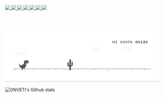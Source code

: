 <!--
**AAkmalDev/AAkmalDev** is a ✨ _special_ ✨ repository because its `README.md` (this file) appears on your GitHub profile.

![img](https://github.com/ONVETI/ONVETI/raw/main/onvetiforgithub.jpg)

# Hello there! 👋🏻

I am Quvonchbek Yangiboyev 🙋‍♂️, a Android Developer & Figma, Adobe XD Designer.

## Connect with Me 🤝🏻


<p align="center">

<!--github-->
<a href="https://github.com/onveti">
<img src="https://img.shields.io/badge/github-%23100000.svg?&style=for-the-badge&logo=github&logoColor=white">
</a>

<!--gitlab-->
<a href="https://gitlab.com/onveti">
<img src="https://img.shields.io/badge/gitlab-%23330f63.svg?&style=for-the-badge&logo=gitlab&logoColor=white"/>
</a>


<!--discord-->
<a href="https://discord.gg/HrsJhCM"/>
<img src="https://img.shields.io/badge/discord-%237289DA.svg?&style=for-the-badge&logo=discord&logoColor=white"/>
</a>


<!--youtube-->
<a href="http://youtube.com/onveti?sub_confirmation=1">
  <img src="https://img.shields.io/badge/youtube-%23FF0000.svg?&style=for-the-badge&logo=youtube&logoColor=white">
</a>


<!--telegram-->
<a href="https://t.me/ideal_dasturchi">
<img src="https://img.shields.io/badge/telegram-D14836?color=2CA5E0&style=for-the-badge&logo=telegram&logoColor=white"/>
</a>


<!--instagram-->
<a href="https://instagram.com/ideal_dasturchi">
<img src="https://img.shields.io/badge/instagram-%23E4405F.svg?&style=for-the-badge&logo=instagram&logoColor=white"/>
</a>


<!--playmarket-->
<a href="https://play.google.com/store/apps/dev?id=7569033878856998156">
<img src="https://img.shields.io/badge/Google%20Play-414141?logo=google-play&logoColor=white&style=for-the-badge"/>
</a>



</p>

<br>
<br>

![gif](https://github.com/ONVETI/ONVETI/raw/main/dino.gif)

![ONVETI's Github stats](https://github-readme-stats.vercel.app/api?username=onveti&show_icons=true&theme=default)
